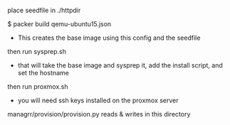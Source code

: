 place seedfile in ./httpdir

$ packer build qemu-ubuntu15.json
 - This creates the base image using this config and the seedfile

then run sysprep.sh 
 - that will take the base image and sysprep it, add the install script, and set the hostname
 
then run proxmox.sh
 - you will need ssh keys installed on the proxmox server 


managrr/provision/provision.py reads & writes in this directory
